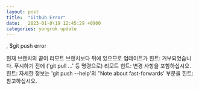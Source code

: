 ```yaml
---
layout: post
title:  "Github Error"
date:   2023-01-0\19 12:45:29 +0900
categories: yongrok update
---
```


, $git push error

현재 브랜치의 끝이 리모트 브랜치보다 뒤에 있으므로 업데이트가
힌트: 거부되었습니다. 푸시하기 전에 ('git pull ...' 등 명령으로) 리모트
힌트: 변경 사항을 포함하십시오.
힌트: 자세한 정보는 'git push --help'의 "Note about fast-forwards' 부분을
힌트: 참고하십시오.
